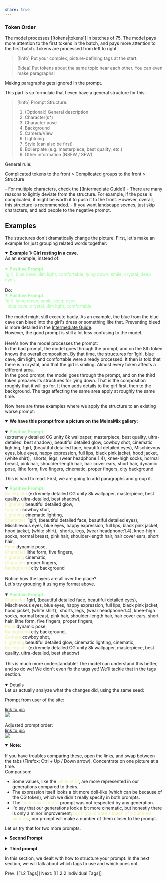 ```yaml
---
share: true
---
```


### Token Order

The model processes [[tokens|tokens]] in batches of 75. The model pays more attention to the first tokens in the batch, and pays more attention to the first batch. Tokens are processed from left to right.


>[!info]
Put your complex, picture-defining tags at the start.    


>[!idea]
>Put tokens about the same topic near each other. You can even make paragraphs!

Making paragraphs gets ignored in the prompt. 

This part is so formulaic that I even have a general structure for this:

>[!info] Prompt Structure:
><ol type="1"><li> (Optional:) General description <li> Character(s*)<li> Character pose<li> Background<li> Camera/View<li> Lightning <li> Style (can also be first)<li> Boilerplate (e.g. masterpiece, best quality, etc.)<li> Other information (NSFW / SFW)</ol>


General rule: 
<p>Complicated tokens to the front > Complicated groups to the front > Structure</p>
- For multiple characters, check the [[Intermediate Guide]] 
- There are many reasons to lightly deviate from the structure. For example, if the pose is complicated, it might be worth it to push it to the front. However, overall, this structure is recommended.
- If you want landscape scenes, just skip characters, and add people to the negative prompt. 

## Examples

The structures don't dramatically change the picture. First, let's make an example for just grouping related words together:

<details open><summary>
<b> Example 1: Girl resting in a cave.
</b></summary>
As an example, instead of: 
<br><br>
<font color=98fb98>
<details open>
<summary><b> Positive Prompt</b></summary>
1girl, blue cave, dim light, comfortable, lying down, smile, crystal, deep eyes, 
</details></font>
<br>
Do:
<font color=98fb98>
<details open><summary>
<b> Positive Prompt
</b></summary>
1girl, lying down, smile, deep eyes,<br> 
blue cave, crystal, dim light, comfortable, </details>
</font>
<br>
  The model might still execute badly. As an example, the blue from the blue cave can bleed into the girl's dress or something like that. Preventing bleed is more detailed in the <a href="INSERTLINKHERE"> Intermediate Guide</a>.<br>
  However, the good prompt is still a lot less confusing to the model. <br>
  <br>
  Here's how the model processes the prompt: <br>
  In the bad prompt, the model goes through the prompt, and on the 8th token knows the overall composition. By that time, the structures for 1girl, blue cave, dim light, and comfortable were already processed. It then is told that there is a crystal, and that the girl is smiling. Almost every token affects a different area. <br>
  In the good prompt, the model goes through the prompt, and on the third token prepares its structures for lying down. That is the composition roughly that it will go for. It then adds details to the girl first, then to the background. The tags affecting the same area apply at roughly the same time. <br>
  
</details>

Now here are three examples where we apply the structure to an existing worse prompt: 

<details open><summary>
<b>
We have this prompt from a picture on the MeinaMix gallery:
</b></summary>
<br>
<details open><summary>
<b>
<font color=98fb98>
Positive Prompt: 
</font>
</b></summary>
(extremely detailed CG unity 8k wallpaper, masterpiece, best quality, ultra-detailed, best shadow), beautiful detailed glow, cowboy shot, cinematic lighting, 1girl, (beautiful detailed face, beautiful detailed eyes), Mischievous eyes, blue eyes, happy expression, full lips, black pink jacket, hood jacket, (white shirt),  shorts, legs, (wear headphone:1.4), knee-high socks, normal breast, pink hair, shoulder-length hair, hair cover ears, short hair, dynamic pose, lithe form, five fingers, cinematic, proper fingers, city background</details>
<p>This is hard to read. First, we are going to add paragraphs and group it. </p>

<details open><summary>
<b>
<font color=98fb98>
Positive Prompt:
</font>
</b></summary>
<font color=EDED96> Boilerplate</font> (extremely detailed CG unity 8k wallpaper, masterpiece, best quality, ultra-detailed, best shadow),<br>
<font color=EDED96>Lightning</font> beautiful detailed glow,<br> 
<font color=EDED96>Camera</font> cowboy shot, <br>
<font color=EDED96>Lightning</font> cinematic lighting, <br>
<font color=EDED96>Character </font> 1girl, (beautiful detailed face, beautiful detailed eyes), Mischievous eyes, blue eyes, happy expression, full lips, black pink jacket, hood jacket, (white shirt),  shorts, legs, (wear headphone:1.4), knee-high socks, normal breast, pink hair, shoulder-length hair, hair cover ears, short hair, <br>
<font color=EDED96>Pose</font> dynamic pose,<br> 
<font color=EDED96>Character</font> lithe form, five fingers,<br> 
<font color=EDED96>Lightning</font> cinematic, <br>
<font color=EDED96>Character</font> proper fingers, <br>
<font color=EDED96>Background</font> city background <br>
</details> 
<br>
Notice how the layers are all over the place? 
<br>
Let's try grouping it using my format above. 
<br><br>
<details open><summary>
<b>
<font color=98fb98>
Positive Prompt:
</font>
</b></summary>
</details> 
<font color=EDED96>Character</font> 1girl, (beautiful detailed face, beautiful detailed eyes), Mischievous eyes, blue eyes, happy expression, full lips, black pink jacket, hood jacket, (white shirt),  shorts, legs, (wear headphone:1.4), knee-high socks, normal breast, pink hair, shoulder-length hair, hair cover ears, short hair, lithe form, five fingers, proper fingers, <br>
<font color=EDED96>Pose</font> dynamic pose, <br>
<font color=EDED96>Background</font> city background,<br>
<font color=EDED96>Camera</font> cowboy shot, <br>
<font color=EDED96>Lightning</font> beautiful detailed glow, cinematic lighting, cinematic,<br> 
<font color=EDED96>Boilerplate</font> (extremely detailed CG unity 8k wallpaper, masterpiece, best quality, ultra-detailed, best shadow)<br> <br>
This is much more understandable! The model can understand this better, and so do we! We didn't even fix the tags yet! We'll tackle that in the tags section. <br>
<br>
<details open>
  Let us actually analyze what the changes did, using the same seed:<br>

Prompt from user of the site:

<a href="https://cdn.discordapp.com/attachments/1017817227245924432/1092429059801227384/grid-0013-1118555960.png">link to pic</a>
<br>
<img src="https://lh6.googleusercontent.com/IGiQjshs_9fsCDwGmaIiAdVSSSQ4btJl8MD5LJxRsdVMstHCv9xgPeSNtrPpp487SdnxhCh47zQoaxzREcV_zX0Ujb75ryqIqh8h2ErRPpHGWUNtIDsQzuuakAaLwSMZJsRZHagN_yNfJD-w">
<br><br>
Adjusted prompt order:
<br><a href="https://cdn.discordapp.com/attachments/1092187641706987540/1092195789624836238/grid-0014-3933055293.png">link to pic</a> 
<br>
<img src="https://lh3.googleusercontent.com/LcsCpAd1aFRFx1z9Ucas3oMuEB44loBRtpRhMGi1KkO5qdvj1U2AGJ5KKeKG2XtarVi5YCAPYGg9IJAgGqBK4U0trOdUhGj6vgDAoIuPXI5Qunpi9k8_j0HS04UR9kHLHok7AVidgJiAdmkD">
<br>
<details open><summary>
<b>
Note:
</b></summary><br>
If you have troubles comparing these, open the links, and swap between the tabs (Firefox: Ctrl + Up / Down arrow). Concentrate on one picture at a time. <br>
Comparison:
<ul>
<li> Some values, like the <font color=EDED96>white shirt</font>, are more represented in our generations compared to theirs. 
<li> The expression itself looks a bit more doll-like (which can be because of the CG token), which we didn't really specify in both prompts. 
<li> The <font color=EDED96>"hair covers ears"</font> prompt was not respected by any generation. 
<li> I'd say that our generations look a bit more cinematic, but honestly there is only a minor improvement; <font color=EDED96>but if you create a batch of a hundred pictures</font>, our prompt will make a number of them closer to the prompt. 
</ul>
</details>
</details>
</details>

Let us try that for two more prompts. 

<details><summary>
<b> Second Prompt 
</b></summary>
<p>This prompt is about a girl in a flower shop. </p>
<details open><summary>
<b><font color=98fb98>
Positive Prompt:</font>
</b></summary>
</details>  
(best quality), ((masterpiece)), (highres), extremely detailed girl, solo, sharp focus, ((((((flower shop)))))), ((cinematic lighting)), (((character(((1 girl)))))), solo, (((beautiful plain pink t shirt))), pants, standing, light smile, closed mouth, (((((sharp focus))))), (((((masterpiece illustration))))), ((((medium shot)))), shiny hair, short hair, blonde hair, curly hair, hair between eyes, beautiful detailed eyes, blue eyes, jewel-like eyes, diamond-shaped pupils, large breasts, animal ears, beautiful detailed jewel leather collar, backpack, black legwear,
<p>
Broken up:</p>
<details open><summary>
<b><font color=98fb98>
Positive Prompt:
</font>
</b></summary>
<font color=EDED96>Boilerplate</font> (best quality), ((masterpiece)), (highres), extremely detailed girl, solo, <br>
 <font color=EDED96>Camera</font> sharp focus,<br>
<font color=EDED96>Background</font> ((((((flower shop)))))), <br>
<font color=EDED96>Lightning</font> ((cinematic lighting)),<br> 
<font color=EDED96>Character</font> (((character(((1 girl)))))), solo, (((beautiful plain pink t shirt))), pants, standing, light smile, closed mouth,<br>
<font color=EDED96>Camera</font> (((((sharp focus))))), <br>
<font color=EDED96>Boilerplate</font> (((((masterpiece illustration))))),<br> 
<font color=EDED96>Camera</font> ((((medium shot)))), <br>
<font color=EDED96>Character</font> shiny hair, short hair, blonde hair, curly hair, hair between eyes, beautiful detailed eyes, blue eyes, jewel-like eyes, diamond-shaped pupils, large breasts, animal ears, beautiful detailed jewel leather collar, backpack, black legwear,
</details>
<p>Oof that's kinda all over the place. The person still got a good picture, but I do wonder how many bad pictures it also generated. Especially with this many colour prompts... 
</p>
<p>Let's clean it up a little. </p>
<details open><summary>
<b><font color=98fb98>
Positive Prompt:
</font>
</b></summary>
<font color=EDED96>Character</font> solo, (((character(((1 girl)))))), solo, (((beautiful plain pink t shirt))), pants, standing, light smile, closed mouth, shiny hair, short hair, blonde hair, curly hair, hair between eyes, beautiful detailed eyes, blue eyes, jewel-like eyes, diamond-shaped pupils, large breasts, animal ears, beautiful detailed jewel leather collar, backpack, black legwear,<br> 
<font color=EDED96>Background</font> ((((((flower shop)))))), <br>
<font color=EDED96>Camera</font> sharp focus, (((((sharp focus))))), ((((medium shot)))),<br> 
<font color=EDED96>Lightning</font> ((cinematic lighting)),<br>
<font color=EDED96>Boilerplate</font> (((((masterpiece illustration))))), (best quality), ((masterpiece)), (highres), extremely detailed girl, 
</details> 
<p>We can already see a lot of repetitive tags again. Also, the bracket usage is quite hard to adjust. We will detail why and what to do instead in the bracket section. For now, let's just keep it as is.
</p> 
<p>Let's look at the generations again :3
</p> 
<p>First, the old prompt:
</p>
<a href="https://cdn.discordapp.com/attachments/1017817227245924432/1092429599616540762/grid-0016-3933055293.png">link to pic</a>
<img src="https://lh4.googleusercontent.com/1A6IED6O6OKRi8o6QX12OS9PwYeArzEGi_NDFfSvc3u7i2Gqk09XKfB3__3aENeutAGA6QtgI5Ma1ulgZIq0fx-clQmDQE3Nhg9bW2ujTEQNMx4-VXkW8IYkQlpgoO_XIXRmMijYMOYol3RW">
<p>Now, the adjusted prompt:
</p>
<a href="https://cdn.discordapp.com/attachments/1017817227245924432/1092429617970827345/grid-0017-3933055293.png">link to pic </a>
<img src="https://lh4.googleusercontent.com/WyU24TdIFzdnT52KWWnGHEIacd1cwj276zcaGEKbQO7WI70qKPVvGZI6mD0JYCEYVsIhfuJ2bL8XRmqJ3leK3IKT6nALr0WSE4I_uTTLujWZ9od3hkasXT0RmAk60-4vfd8ADYnENQokpLjY">
<p>
Overall, our adjusted prompt respects <font color=EDED96>cinematic lightning</font> a lot more. The mouth is also <font color=EDED96>consistently closed</font>. The hair style is relatively consistent, but for some reason ours is <font color=EDED96>completely missing</font> the "beautiful detailed jeweled collar". I'm not sure why, but it might be too far to the back for it to properly add. The other prompts might also steal too much attention from this token. To fix this, I would move both the backpack and the jewelry accessory to the front, and I would adjust the <a href="INSERTLINKHERE">weights</a> appropiately. </p>
</details>
  <br>
<details><summary>
<b>Third prompt
</b></summary>
>A girl fights a dragon.
<details open><summary>
<b>
<font color=98fb98>
Positive Prompt
</font>
</b></summary>
(best quality) (masterpiece), 1girl, solo, epic battle, fire magic, dragon, smoke, flames, sparks, flying debris, intense action, dramatic lighting, dark sky, determination, concentration, wizard hat, robe, staff, fierce expression, powerful stance, adrenaline, magic aura, claws, scales, fire breath, danger, fear, bravery, victory, five fingers, silver hair
</details>
<p> First step: Break it up</p>
<details open><summary>
<b>
<font color=98fb98>
Positive Prompt
</font>
</b></summary>
<font color=EDED96>Boilerplate</font> (best quality) (masterpiece),<br> 
<font color=EDED96>character1/boilerplate</font> 1girl, solo, <br>
<font color=EDED96>General Description</font> epic battle,<br> 
<font color=EDED96>Character1? Forget about the model, even I am confused who this should apply to.</font> fire magic, <br>
<font color=EDED96>Character 2</font> dragon, <br>
<font color=EDED96>Background</font> smoke, flames, sparks, flying debris,<br> 
<font color=EDED96>Mood/Style</font> intense action, <br>
<font color=EDED96>Lightning</font> dramatic lighting, dark sky, <br>
<font color=EDED96>Character1???</font> determination, concentration,<br> 
<font color=EDED96>Character1</font> wizard hat, robe, staff, fierce expression, powerful stance, adrenaline, magic aura, <br>
<font color=EDED96>Character2</font> claws, scales, fire breath, <br>
<font color=EDED96>Character1</font> danger, fear, bravery, victory, five fingers, silver hair <br>
</details>
<p>Now we rearrange it:</p>
<details open><summary>
<b>
<font color=98fb98>
Positive Prompt
</font>
</b></summary>
<font color=EDED96>General Description\*</font> epic battle, 1girl fights dragon, fire magic, <br>
<font color=EDED96>Character1</font> 1girl, solo, wizard hat, robe, staff, five fingers, silver hair, fierce expression, powerful stance, adrenaline, magic aura, determination, concentration, victory, danger, fear, bravery, <br>
<font color=EDED96>Character2</font> dragon, claws, scales, fire breath,<br>
<font color=EDED96>Style/Mood</font> intense action, <br>
<font color=EDED96>Background</font> smoke, flames, sparks, flying debris,<br>
<font color=EDED96>Lightning</font> dramatic lighting, dark sky, <br>
<font color=EDED96>Metadata</font> (best quality) (masterpiece), 
</details>  
<br>
<details open><summary>
<b>Multiple characters are hard. 
</b></summary>
<p>They are an entire section in the <a href"INSERTLINKHERE">Intermediate Guide</a>. I added one prompt, "1girl fights dragon", to generally describe the scene. Otherwise, it would say "1girl, dragon, epic battle" and I think that's too confusing for the machine.  <p>
</details>
<details open>
Mood and emotion certainly can belong to style. More details when we go down to individual tagging. Here, I already anticipated it to be harder to execute, so I pushed it more to the front. 
</details>
<p>I also did some light intermediate prompting for two characters, resulting in this:</p>
<details open><summary>
<b>
<font color=98fb98>
Positive Prompt
</font>
</b></summary>
<font color=EDED96>General Description\*</font> epic battle, 1girl fights dragon, fire magic, BREAK, <br>
<font color=EDED96>Character1</font> 1girl, solo, wizard hat, robe, staff, five fingers, silver hair, fierce expression, powerful stance, adrenaline, magic aura, determination, concentration, victory, danger, fear, bravery, BREAK, <br>
<font color=EDED96>Character2</font> dragon, claws, scales, fire breath, BREAK,<br> 
<font color=EDED96>Style/Mood</font> intense action, <br>
<font color=EDED96>Background</font> smoke, flames, sparks, flying debris,<br>
<font color=EDED96>Lightning</font> dramatic lighting, dark sky, <br>
<font color=EDED96>Metadata</font> (best quality) (masterpiece), 
</details> 
<p>Essentially, I added a few BREAK tags to make sure that Character 1 and Character 2 are done in separate batches. That doesn't mean that the batches can't interfere with each other, they almost certainly can, will, and have, but they are much less likely to bleed over unless you want it to bleed over (I will go more in depth in the [[Intermediate Guide]]). For now, just know that it makes character 2 more consistent. 
</p>
<p>Let's look at some pictures :D
</p>
<p>Original:
</p>
<a href="https://cdn.discordapp.com/attachments/1017817227245924432/1092430328766922752/grid-0018-3933055293.png"> link to pic</a>
<img src="https://lh4.googleusercontent.com/Oetw1mmSQxBJfgCzK2ZiMo71ZHMJtiOpDceZfORqAovSeLh2SWZA-_vJKqYDYK8PTsufb7O8-IOzziKceiCZKmmy-CI83kb3UhZVqQlF4GL65wNKEzX0GKzIR9TZifDJj22zWRY5jXBFlWy2">
<p>Adjusted:</p>
<a href="https://cdn.discordapp.com/attachments/1017817227245924432/1092430406986502255/grid-0019-3933055293.png"> link to pic</a> <img src="https://lh6.googleusercontent.com/hePGi0rz_7ilGRsQ2gQLiQO-kDflpwyZivufeDPxXxrmRaKdAUKz7jBLEV5OCTfudYtVPKesZcHOMhEU8s3ycUEV7efi0iOE2qSSABFsuv--uAB8nhCLQxmoc7rJnzwKt1srEKZAlxSWWNAN">
<p>Adjusted with BREAK:
</p>
<a href="https://cdn.discordapp.com/attachments/1017817227245924432/1092430455233597531/grid-0021-3933055293.png">  link to pic </a>
<img src="https://lh5.googleusercontent.com/f2xO80Sga5G_8QGQkXnkRNFiP6LaZc3nDNopp4x4bB7Cc5eIF3wnFInL2g0mF94aifClAmldUc1lmQkHUT0D9xhvnSwL3flXuduvbD7dkFq9UDCcobHGn7TmBWZJTUamc7TOO7D5ZFqDQDWf">
<p>Our adjustments made the "wizard hat" consistently appear. The staff does look better, but that might be more chance than good prompting (weapons, on a non-specialized model or LoRA, are typically hard.) There are more flames, and they look a lot more blazing. Because of the staff, using fire magic with hands is a lot less prevelant. Instead, we see random, staff-like streaks of flames cross the picture. In none of the pictures did the dragon breathe fire. (Might require better tagging / prompting or more images). </p>
<p>The pictures that we made using BREAK have distinctly more dramatic lightning, and a higher chance of there being one dragon. The dragon and the wizard are not necessarily fighting each other (likely caused by inprecise general prompt) but at least the dragon appears more consistently. In none of them does the character look like they won the fight. There also is no fire aura. "victory" as a prompt might just be too ambiguous. </p>
 Overall we noticed these changes:<br>
<ul>
<li> A higher chance that each tag in the prompt is represented
<li> A higher impact of tags than before <br>
And, most importantly:
<li> Much easier to read for humans.
</ul>
If you are trying to edit or improve a prompt, it helps if you only need to pay to one line instead of trying to look everywhere what you already have added and what is still missing. 
</details>

In this section, we dealt with how to structure your prompt. In the next section, we will talk about which tags to use and which ones not. 

Prev: [[1.2 Tags]]
Next: [[1.2.2 Individual Tags]]
